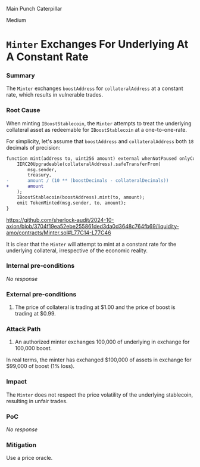 Main Punch Caterpillar

Medium

# `Minter` Exchanges For Underlying At A Constant Rate

### Summary

The `Minter` exchanges `boostAddress` for `collateralAddress` at a constant rate, which results in vulnerable trades.

### Root Cause

When minting `IBoostStablecoin`, the `Minter` attempts to treat the underlying collateral asset as redeemable for `IBoostStablecoin` at a one-to-one-rate.

For simplicity, let's assume that `boostAddress` and `collateralAddress` both `18` decimals of precision:

```diff
function mint(address to, uint256 amount) external whenNotPaused onlyContract onlyRole(MINTER_ROLE) {
    IERC20Upgradeable(collateralAddress).safeTransferFrom(
        msg.sender,
        treasury,
-       amount / (10 ** (boostDecimals - collateralDecimals))
+       amount
    );
    IBoostStablecoin(boostAddress).mint(to, amount);
    emit TokenMinted(msg.sender, to, amount);
}
```

https://github.com/sherlock-audit/2024-10-axion/blob/3704f19ea52ebe255861ded3da0d3648c764fb69/liquidity-amo/contracts/Minter.sol#L77C14-L77C46

It is clear that the `Minter` will attempt to mint at a constant rate for the underlying collateral, irrespective of the economic reality.

### Internal pre-conditions

_No response_

### External pre-conditions

1. The price of collateral is trading at $1.00 and the price of boost is trading at $0.99.

### Attack Path

1. An authorized minter exchanges 100,000 of underlying in exchange for 100,000 boost.

In real terms, the minter has exchanged $100,000 of assets in exchange for $99,000 of boost (1% loss).

### Impact

The `Minter` does not respect the price volatility of the underlying stablecoin, resulting in unfair trades.

### PoC

_No response_

### Mitigation

Use a price oracle.
